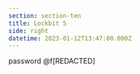 ```yaml
---
section: section-ten
title: Lockbit 5
side: right
datetime: 2023-01-12T13:47:00.000Z
---
```

password @f\[REDACTED]
